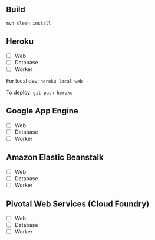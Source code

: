 ## Build

`mvn clean install`

## Heroku

- [ ] Web
- [ ] Database
- [ ] Worker

For local dev:
`heroku local web`

To deploy:
`git push heroku`


## Google App Engine

- [ ] Web
- [ ] Database
- [ ] Worker

## Amazon Elastic Beanstalk

- [ ] Web
- [ ] Database
- [ ] Worker

## Pivotal Web Services (Cloud Foundry)
- [ ] Web
- [ ] Database
- [ ] Worker
